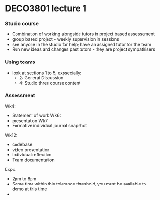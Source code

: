 # DECO3801 lecture 1

### Studio course
- Combination of working alongside tutors in project based assessement
- group based project - weekly supervision in sessions
- see anyone in the studio for help; have an assigned tutor for the team
- Run new ideas and changes past tutors - they are project sympathisers

### Using teams
  - look at sections 1 to 5, expsecially:
    - 2: General Discussion
    - 4: Studio three course content

### Assessment
Wk4:
- Statement of work
Wk6:
- presentation
Wk7:
- Formative individual journal snapshot

Wk12:
- codebase
- video presentation 
- individual reflection
- Team documentation

Expo:
- 2pm to 8pm
- Some time within this tolerance threshold, you must be available to demo at this time 
- 